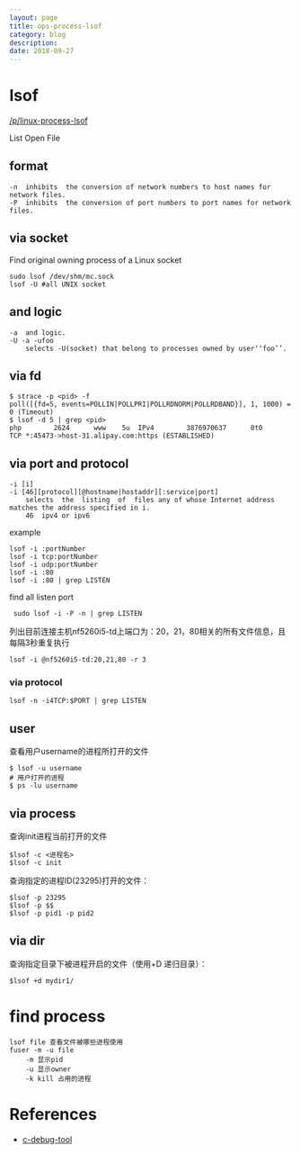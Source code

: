 ```yaml
---
layout: page
title: ops-process-lsof
category: blog
description: 
date: 2018-09-27
---
```

# lsof
[/p/linux-process-lsof](/p/linux-process-lsof)

List Open File

## format

	-n  inhibits  the conversion of network numbers to host names for network files.
	-P  inhibits  the conversion of port numbers to port names for network files.

## via socket
Find original owning process of a Linux socket

	sudo lsof /dev/shm/mc.sock
	lsof -U #all UNIX socket

## and logic

	-a	and logic.
	-U -a -ufoo
		selects -U(socket) that belong to processes owned by user‘‘foo’’.

## via fd

	$ strace -p <pid> -f
	poll([{fd=5, events=POLLIN|POLLPRI|POLLRDNORM|POLLRDBAND}], 1, 1000) = 0 (Timeout)
	$ lsof -d 5 | grep <pid>
	php        2624      www    5u  IPv4        3876970637      0t0        TCP *:45473->host-31.alipay.com:https (ESTABLISHED)


## via port and protocol

	-i [i]
	-i [46][protocol][@hostname|hostaddr][:service|port]
		selects  the  listing  of  files any of whose Internet address matches the address specified in i.
		46	ipv4 or ipv6

example

	lsof -i :portNumber
	lsof -i tcp:portNumber
	lsof -i udp:portNumber
	lsof -i :80
	lsof -i :80 | grep LISTEN

find all listen port

     sudo lsof -i -P -n | grep LISTEN

列出目前连接主机nf5260i5-td上端口为：20，21，80相关的所有文件信息，且每隔3秒重复执行

	lsof -i @nf5260i5-td:20,21,80 -r 3

### via protocol

	lsof -n -i4TCP:$PORT | grep LISTEN

## user
查看用户username的进程所打开的文件

	$ lsof -u username
	# 用户打开的进程
	$ ps -lu username

## via process
查询init进程当前打开的文件

	$lsof -c <进程名>
	$lsof -c init

查询指定的进程ID(23295)打开的文件：

	$lsof -p 23295
	$lsof -p $$
	$lsof -p pid1 -p pid2

## via dir
查询指定目录下被进程开启的文件（使用+D 递归目录）：

	$lsof +d mydir1/

# find process

	lsof file 查看文件被哪些进程使用
	fuser -m -u file
		-m 显示pid
		-u 显示owner
		-k kill 占用的进程


# References
- [c-debug-tool]

[c-debug-tool]: http://linuxtools-rst.readthedocs.org/zh_CN/latest/advance/02_program_debug.html#nm
